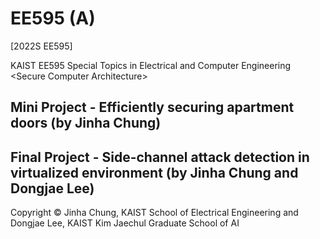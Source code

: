 # EE595 (A)
[2022S EE595]

KAIST EE595 Special Topics in Electrical and Computer Engineering \<Secure Computer Architecture\>


## Mini Project - Efficiently securing apartment doors (by Jinha Chung)  

## Final Project - Side-channel attack detection in virtualized environment (by Jinha Chung and Dongjae Lee)


Copyright © Jinha Chung, KAIST School of Electrical Engineering and Dongjae Lee, KAIST Kim Jaechul Graduate School of AI
